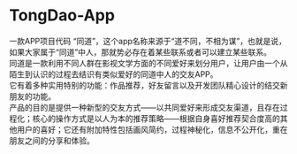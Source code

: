 # TongDao-App
一款APP项目代码
“同道”，这个app名称来源于“道不同，不相为谋”，也就是说，如果大家属于“同道”中人，那就势必存在着某些联系或者可以建立某些联系。  
同道是一款利用不同人群在影视文学方面的不同爱好来划分用户，让用户由一个从陌生到认识的过程去结识有类似爱好的同道中人的交友APP。   
它有着多种实用特别的功能：作品推荐，好友留言以及开发团队精心设计的结交新朋友的功能。   
产品的目的是提供一种新型的交友方式——以共同爱好来形成交友渠道，且存在过程化；核心的操作方式是以人为本的推荐策略——根据自身喜好推荐契合度高的其他用户的喜好；它还有附加特性包括画风简约，过程神秘化，信息不公开化，重在朋友之间的分享和体验。
